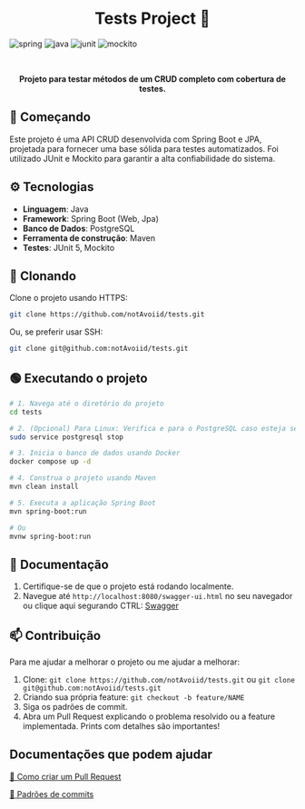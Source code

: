 [JAVA_BADGE]:https://img.shields.io/badge/java-%23ED8B00.svg?style=for-the-badge&logo=openjdk&logoColor=white
[SPRING_BADGE]:https://img.shields.io/badge/spring-%236DB33F.svg?style=for-the-badge&logo=spring&logoColor=white
[JUNIT_BADGE]:https://img.shields.io/badge/JUnit5-4D2121.svg?style=for-the-badge&logo=JUnit5&logoColor=white
[MOCKITO_BADGE]:https://img.shields.io/badge/Mockito-ffffff.svg?style=for-the-badge&logo=Mockito&logoColor=green


<h1 align="center" style="font-weight: bold;">Tests Project 🧪</h1>

![spring][SPRING_BADGE]
![java][JAVA_BADGE]
![junit][JUNIT_BADGE]
![mockito][MOCKITO_BADGE]

<br>

<p align="center">
  <b>Projeto para testar métodos de um CRUD completo com cobertura de testes.</b>
</p>

## 🚀 Começando

Este projeto é uma API CRUD desenvolvida com Spring Boot e JPA, projetada para fornecer uma base sólida para testes automatizados. Foi utilizado JUnit e Mockito para garantir a alta confiabilidade do sistema.

## ⚙️ Tecnologias

- **Linguagem**: Java
- **Framework**: Spring Boot (Web, Jpa)
- **Banco de Dados**: PostgreSQL
- **Ferramenta de construção**: Maven
- **Testes**: JUnit 5, Mockito

## 🔄 Clonando

Clone o projeto usando HTTPS:
```bash
git clone https://github.com/notAvoiid/tests.git
```

Ou, se preferir usar SSH:
```bash
git clone git@github.com:notAvoiid/tests.git
```

## 🟢 Executando o projeto
```bash
# 1. Navega até o diretório do projeto
cd tests

# 2. (Opcional) Para Linux: Verifica e para o PostgreSQL caso esteja sendo usado em background
sudo service postgresql stop

# 3. Inicia o banco de dados usando Docker
docker compose up -d

# 4. Construa o projeto usando Maven
mvn clean install

# 5. Executa a aplicação Spring Boot
mvn spring-boot:run

# Ou
mvnw spring-boot:run
```

## 📄 Documentação

1. Certifique-se de que o projeto está rodando localmente.
2. Navegue até `http://localhost:8080/swagger-ui.html` no seu navegador ou clique aqui segurando CTRL: [Swagger](http://localhost:8080/swagger-ui.html)  

## 📫 Contribuição

Para me ajudar a melhorar o projeto ou me ajudar a melhorar:

1. Clone: `git clone https://github.com/notAvoiid/tests.git` ou `git clone git@github.com:notAvoiid/tests.git`
2. Criando sua própria feature: `git checkout -b feature/NAME`
3. Siga os padrões de commit.
4. Abra um Pull Request explicando o problema resolvido ou a feature implementada. Prints com detalhes são importantes!

## Documentações que podem ajudar

[📝 Como criar um Pull Request](https://www.atlassian.com/br/git/tutorials/making-a-pull-request)

[💾 Padrões de commits](https://gist.github.com/joshbuchea/6f47e86d2510bce28f8e7f42ae84c716)

